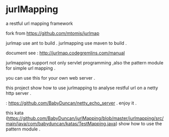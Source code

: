 jurlMapping
===========

a restful url mapping framework

fork from https://github.com/mtomis/jurlmap 

jurlmap use ant to build . jurlmapping use maven to build .

document see : http://jurlmap.codegremlins.com/manual 

jurlmapping support not only servlet programming ,also the pattern module for simple url mapping .

you can use this for your own web server . 

this project show how to use jurlmapping to analyse  restful url on a netty http server .

:  https://github.com/BabyDuncan/netty_echo_server . enjoy it  .

this kata (https://github.com/BabyDuncan/jurlMapping/blob/master/jurlmapping/src/main/java/com/babyduncan/katas/TestMapping.java) show how to use the pattern module .
